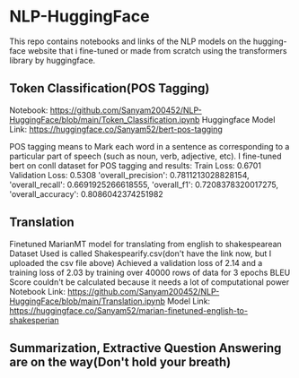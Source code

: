 # NLP-HuggingFace
This repo contains notebooks and links of the NLP models on the hugging-face website that i fine-tuned or made from scratch using the transformers library by huggingface.

## Token Classification(POS Tagging)
Notebook: https://github.com/Sanyam200452/NLP-HuggingFace/blob/main/Token_Classification.ipynb
Huggingface Model Link: https://huggingface.co/Sanyam52/bert-pos-tagging

POS tagging means to Mark each word in a sentence as corresponding to a particular part of speech (such as noun, verb, adjective, etc).
I fine-tuned bert on conll dataset for POS tagging and results:
Train Loss: 0.6701
Validation Loss: 0.5308
'overall_precision': 0.7811213028828154,
'overall_recall': 0.6691925266618555,
'overall_f1': 0.7208378320017275,
'overall_accuracy': 0.8086042374251982

## Translation
Finetuned MarianMT model for translating from english to shakespearean
Dataset Used is called Shakespearify.csv(don't have the link now, but I uploaded the csv file above)
Achieved a validation loss of 2.14 and a training loss of 2.03 by training over 40000 rows of data for 3 epochs
BLEU Score couldn't be calculated because it needs a lot of computational power
Notebook Link: https://github.com/Sanyam200452/NLP-HuggingFace/blob/main/Translation.ipynb
Model Link: https://huggingface.co/Sanyam52/marian-finetuned-english-to-shakesperian

## Summarization, Extractive Question Answering are on the way(Don't hold your breath)


